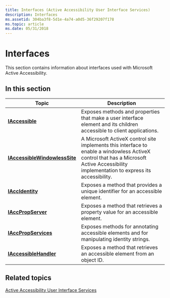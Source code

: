 ```yaml
---
title: Interfaces (Active Accessibility User Interface Services)
description: Interfaces
ms.assetid: 304ba3f8-5d1e-4a74-a0d5-36f29207f178
ms.topic: article
ms.date: 05/31/2018
---
```


# Interfaces

This section contains information about interfaces used with Microsoft Active Accessibility.

## In this section



| Topic                                                                                | Description                                                                                                                                                                                          |
|--------------------------------------------------------------------------------------|------------------------------------------------------------------------------------------------------------------------------------------------------------------------------------------------------|
| [**IAccessible**](/windows/desktop/api/oleacc/nn-oleacc-iaccessible)<br/>                                        | Exposes methods and properties that make a user interface element and its children accessible to client applications.<br/>                                                                     |
| [**IAccessibleWindowlessSite**](https://docs.microsoft.com/windows/desktop/api/oleacc/nn-oleacc-iaccessiblewindowlesssite)<br/> | A Microsoft ActiveX control site implements this interface to enable a windowless ActiveX control that has a Microsoft Active Accessibility implementation to express its accessibility. <br/> |
| [**IAccIdentity**](/windows/desktop/api/oleacc/nn-oleacc-iaccidentity)<br/>                                      | Exposes a method that provides a unique identifier for an accessible element.<br/>                                                                                                             |
| [**IAccPropServer**](/windows/desktop/api/oleacc/nn-oleacc-iaccpropserver)<br/>                                  | Exposes a method that retrieves a property value for an accessible element.<br/>                                                                                                               |
| [**IAccPropServices**](/windows/desktop/api/oleacc/nn-oleacc-iaccpropservices)<br/>                              | Exposes methods for annotating accessible elements and for manipulating identity strings. <br/>                                                                                                |
| [**IAccessibleHandler**](/windows/desktop/api/oleacc/nn-oleacc-iaccessiblehandler)<br/>                          | Exposes a method that retrieves an accessible element from an object ID.<br/>                                                                                                                  |



 

## Related topics

<dl> <dt>

[Active Accessibility User Interface Services](active-accessibility-user-interface-services-collision208.md)
</dt> </dl>

 

 





